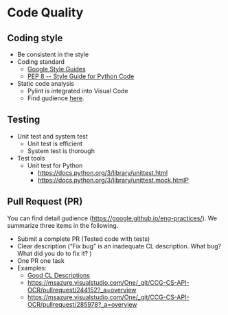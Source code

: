 # Code Quality 

## Coding style
- Be consistent in the style
- Coding standard
  - [Google Style Guides](https://google.github.io/styleguide)
  - [PEP 8 -- Style Guide for Python Code](https://www.python.org/dev/peps/pep-0008/)
- Static code analysis
  - Pylint is integrated into Visual Code
  - Find gudience [here](https://code.visualstudio.com/docs/python/linting).

## Testing
- Unit test and system test
  - Unit test is efficient
  - System test is thorough
- Test tools
  - Unit test for Python
    - https://docs.python.org/3/library/unittest.html
    - https://docs.python.org/3/library/unittest.mock.htmlP
			
## Pull Request (PR)
You can find detail gudience (https://google.github.io/eng-practices/). We summarize three items in the following.
- Submit a complete PR (Tested code with tests)
- Clear description (“Fix bug” is an inadequate CL description. What bug? What did you do to fix it? )
- One PR one task
- Examples:
  - [Good CL Descriptions](https://google.github.io/eng-practices/review/developer/cl-descriptions.html#:~:text=enough%20useful%20information.-,Good%20CL%20Descriptions,-Here%20are%20some)
  - https://msazure.visualstudio.com/One/_git/CCG-CS-API-OCR/pullrequest/244152?_a=overview
  - https://msazure.visualstudio.com/One/_git/CCG-CS-API-OCR/pullrequest/285978?_a=overview
